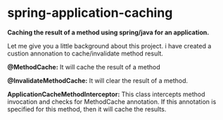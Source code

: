 # spring-application-caching

**Caching the result of a method using spring/java for an application.**

Let me give you a little background about this project. i have created a custion annonation to cache/invalidate method result.

**@MethodCache:** It will cache the result of a method

**@InvalidateMethodCache:** It will clear the result of a method.

**ApplicationCacheMethodInterceptor:** This class intercepts method invocation and checks for MethodCache annotation. If this annotation is specified for this method, then it will cache the results.

